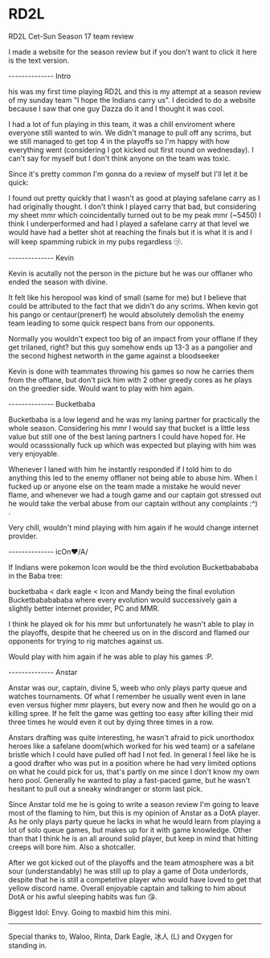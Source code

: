 # RD2L
RD2L Cet-Sun Season 17 team review

I made a website for the season review but if you don't want to click it here is the text version.























-------------- Intro

his was my first time playing RD2L and this is my attempt at a season review of my sunday team "I hope the Indians carry us". 
I decided to do a website because I saw that one guy Dazza do it and I thought it was cool.

I had a lot of fun playing in this team, it was a chill enviroment where everyone still wanted to win. We didn't manage to pull 
off any scrims, but we still managed to get top 4 in the playoffs so I'm happy with how everything went (considering I got kicked
out first round on wednesday). I can't say for myself but I don't think anyone on the team was toxic.

Since it's pretty common I'm gonna do a review of myself but I'll let it be quick:

I found out pretty quickly that I wasn't as good at playing safelane carry as I had originally thought. I don't think I played 
carry that bad, but considering my sheet mmr which coincidentally turned out to be my peak mmr (~5450) I think I underperformed 
and had I played a safelane carry at that level we would have had a better shot at reaching the finals but it is what it is and 
I will keep spamming rubick in my pubs regardless ㋡.

-------------- Kevin

 Kevin is acutally not the person in the picture but he was our offlaner who ended the season with divine.

It felt like his heropool was kind of small (same for me) but I believe that could be attributed to the fact that we didn't do 
any scrims. When kevin got his pango or centaur(prenerf) he would absolutely demolish the enemy team leading to some quick 
respect bans from our opponents.

Normally you wouldn't expect too big of an impact from your offlane if they get trilaned, right? but this guy somehow ends up 
13-3 as a pangolier and the second highest networth in the game against a bloodseeker

Kevin is done with teammates throwing his games so now he carries them from the offlane, but don't pick him with 2 other 
greedy cores as he plays on the greedier side. Would want to play with him again.

-------------- Bucketbaba

Bucketbaba is a low legend and he was my laning partner for practically the whole season. Considering his mmr I would say that
bucket is a little less value but still one of the best laning partners I could have hoped for. He would ocasssionally fuck up
which was expected but playing with him was very enjoyable.

Whenever I laned with him he instantly responded if I told him to do anything this led to the enemy offlaner not being able to
abuse him. When I fucked up or anyone else on the team made a mistake he would never flame, and whenever we had a tough game
and our captain got stressed out he would take the verbal abuse from our captain without any complaints :^) .

Very chill, wouldn't mind playing with him again if he would change internet provider. 

-------------- icOn♥/A/

 If Indians were pokemon Icon would be the third evolution Bucketbabababa in the Baba tree:

bucketbaba < dark eagle < Icon and Mandy being the final evolution Bucketbababababa where every evolution would successively 
gain a slightly better internet provider, PC and MMR.

I think he played ok for his mmr but unfortunately he wasn't able to play in the playoffs, despite that he cheered us on in 
the discord and flamed our opponents for trying to rig matches against us.

Would play with him again if he was able to play his games :P.

-------------- Anstar

 Anstar was our, captain, divine 5, weeb who only plays party queue and watches tournaments. Of what I remember he usually went
 even in lane even versus higher mmr players, but every now and then he would go on a killing spree. If he felt the game was 
 getting too easy after killing their mid three times he would even it out by dying three times in a row.

Anstars drafting was quite interesting, he wasn't afraid to pick unorthodox heroes like a safelane doom(which worked for his 
wed team) or a safelane bristle which I could have pulled off had I not fed. In general I feel like he is a good drafter who 
was put in a position where he had very limited options on what he could pick for us, that's partly on me since I don't know my 
own hero pool. Generally he wanted to play a fast-paced game, but he wasn't hesitant to pull out a sneaky windranger or storm 
last pick.

Since Anstar told me he is going to write a season review I'm going to leave most of the flaming to him, but this is my 
opinion of Anstar as a DotA player. As he only plays party queue he lacks in what he would learn from playing a lot of solo 
queue games, but makes up for it with game knowledge. Other than that I think he is an all around solid player, but keep in
mind that hitting creeps will bore him. Also a shotcaller.

After we got kicked out of the playoffs and the team atmosphere was a bit sour (understandably) he was still up to play a 
game of Dota underlords, despite that he is still a competetive player who would have loved to get that yellow discord name. 
Overall enjoyable captain and talking to him about DotA or his awful sleeping habits was fun 😘.

Biggest Idol: Envy. Going to maxbid him this mini.

--------------

Special thanks to, Waloo, Rinta, Dark Eagle, 冰人 (L) and Oxygen for standing in.
